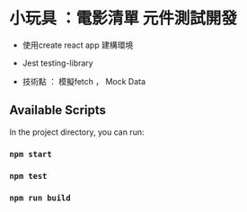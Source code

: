 # 小玩具 ：電影清單 元件測試開發

* 使用create react app 建構環境

* Jest testing-library

* 技術點 ： 模擬fetch ， Mock Data

## Available Scripts

In the project directory, you can run:

### `npm start`


### `npm test`


### `npm run build`

